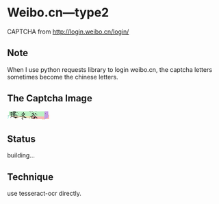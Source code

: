 # Weibo.cn—type2
CAPTCHA from http://login.weibo.cn/login/

## Note
When I use python requests library to login weibo.cn,
the captcha letters sometimes become the chinese letters.

## The Captcha Image
![](./weibo.cn2.png)

## Status
building...

## Technique
use tesseract-ocr directly.


